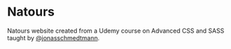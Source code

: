 # Natours
Natours website created from a Udemy course on Advanced CSS and SASS taught by [@jonasschmedtmann](https://github.com/jonasschmedtmann). 

